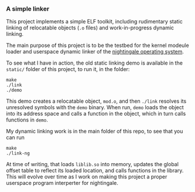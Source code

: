 
### A simple linker

This project implements a simple ELF toolkit, including rudimentary static linking of relocatable objects (`.o` files) and work-in-progress dynamic linking.

The main purpose of this project is to be the testbed for the kernel modeule loader and userspace dynamic linker of the [nightingale operating system](https://github.com/tyler569/nightingale).

To see what I have in action, the old static linking demo is available in the `static/` folder of this project, to run it, in the folder:
```
make
./link
./demo
```

This demo creates a relocatable object, `mod.o`, and then `./link` resolves its unresolved symbols with the `demo` binary. When run, `demo` loads the object into its address space and calls a function in the object, which in turn calls functions in `demo`.


My dynamic linking work is in the main folder of this repo, to see that you can run
```
make
./link-ng
```

At time of writing, that loads `liblib.so` into memory, updates the global offset table to reflect its loaded location, and calls functions in the library. This will evolve over time as I work on making this project a proper userspace program interperter for nightingale.


